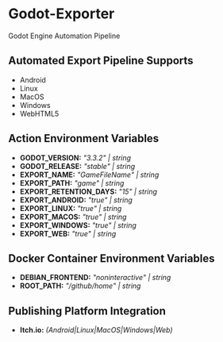 # Godot-Exporter
Godot Engine Automation Pipeline

## Automated Export Pipeline Supports
- Android
- Linux 
- MacOS
- Windows
- WebHTML5

## Action Environment Variables

- **GODOT_VERSION:** *"3.3.2" | string*
- **GODOT_RELEASE:** *"stable" | string*
- **EXPORT_NAME:** *"GameFileName" | string*
- **EXPORT_PATH:** *"game" | string*
- **EXPORT_RETENTION_DAYS:** *"15" | string*
- **EXPORT_ANDROID:** *"true" | string*
- **EXPORT_LINUX:** *"true" | string*
- **EXPORT_MACOS:** *"true" | string*
- **EXPORT_WINDOWS:** *"true" | string*
- **EXPORT_WEB:** *"true" | string*

## Docker Container Environment Variables

- **DEBIAN_FRONTEND:** *"noninteractive" | string*
- **ROOT_PATH:** *"/github/home" | string*

## Publishing Platform Integration

- **Itch.io:** *(Android|Linux|MacOS|Windows|Web)*
